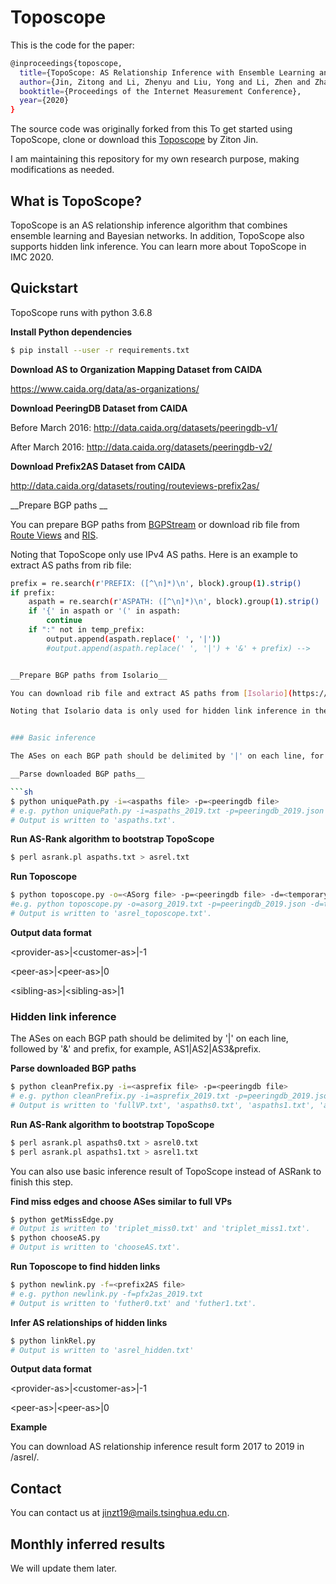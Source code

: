# Toposcope

This is the code for the paper:

```bash
@inproceedings{toposcope,
  title={TopoScope: AS Relationship Inference with Ensemble Learning and Bayesian Networks},
  author={Jin, Zitong and Li, Zhenyu and Liu, Yong and Li, Zhen and Zhang, Zhi-Li},
  booktitle={Proceedings of the Internet Measurement Conference},
  year={2020}
}
 ```

 The source code was originally forked from this To get started using TopoScope, clone or download this [Toposcope](https://github.com/Zitong-Jin/TopoScope) by Ziton Jin.


I am maintaining this repository for my own research purpose, making modifications as needed.

## What is TopoScope?

TopoScope is an AS relationship inference algorithm that combines ensemble learning and Bayesian networks. In addition, TopoScope also supports hidden link inference. You can learn more about TopoScope in IMC 2020.

## Quickstart
TopoScope runs with python 3.6.8

__Install Python dependencies__

```sh
$ pip install --user -r requirements.txt
```

__Download AS to Organization Mapping Dataset from CAIDA__

https://www.caida.org/data/as-organizations/

__Download PeeringDB Dataset from CAIDA__

Before March 2016: http://data.caida.org/datasets/peeringdb-v1/

After March 2016: http://data.caida.org/datasets/peeringdb-v2/

__Download Prefix2AS Dataset from CAIDA__

http://data.caida.org/datasets/routing/routeviews-prefix2as/

__Prepare BGP paths __


You can prepare BGP paths from [BGPStream](https://bgpstream.caida.org/) or download rib file from [Route Views](http://archive.routeviews.org/) and [RIS](http://data.ris.ripe.net/). 

Noting that TopoScope only use IPv4 AS paths. Here is an example to extract AS paths from rib file:

```sh
prefix = re.search(r'PREFIX: ([^\n]*)\n', block).group(1).strip()
if prefix:
    aspath = re.search(r'ASPATH: ([^\n]*)\n', block).group(1).strip()
    if '{' in aspath or '(' in aspath:
        continue
    if ":" not in temp_prefix:
        output.append(aspath.replace(' ', '|'))
        #output.append(aspath.replace(' ', '|') + '&' + prefix) -->


__Prepare BGP paths from Isolario__

You can download rib file and extract AS paths from [Isolario](https://www.isolario.it/Isolario_MRT_data/).

Noting that Isolario data is only used for hidden link inference in the IMC paper. But you can also use it for basic inference by yourself. 


### Basic inference

The ASes on each BGP path should be delimited by '|' on each line, for example, AS1|AS2|AS3.

__Parse downloaded BGP paths__

```sh
$ python uniquePath.py -i=<aspaths file> -p=<peeringdb file>
# e.g. python uniquePath.py -i=aspaths_2019.txt -p=peeringdb_2019.json
# Output is written to 'aspaths.txt'.
```

__Run AS-Rank algorithm to bootstrap TopoScope__

```sh
$ perl asrank.pl aspaths.txt > asrel.txt
```

__Run Toposcope__ 

```sh
$ python toposcope.py -o=<ASorg file> -p=<peeringdb file> -d=<temporary storage folder name>
#e.g. python toposcope.py -o=asorg_2019.txt -p=peeringdb_2019.json -d=tmp/
# Output is written to 'asrel_toposcope.txt'.
```

__Output data format__

\<provider-as\>|\<customer-as\>|-1 

\<peer-as\>|\<peer-as\>|0 

\<sibling-as\>|\<sibling-as\>|1

### Hidden link inference

The ASes on each BGP path should be delimited by '|' on each line, followed by '&' and prefix, for example, AS1|AS2|AS3&prefix.

__Parse downloaded BGP paths__

```sh
$ python cleanPrefix.py -i=<asprefix file> -p=<peeringdb file>
# e.g. python cleanPrefix.py -i=asprefix_2019.txt -p=peeringdb_2019.json
# Output is written to 'fullVP.txt', 'aspaths0.txt', 'aspaths1.txt', 'asprefix0.txt', 'asprefix1.txt', 'chooseVP0.txt' and 'chooseVP1.txt'.
```

__Run AS-Rank algorithm to bootstrap TopoScope__

```sh
$ perl asrank.pl aspaths0.txt > asrel0.txt
$ perl asrank.pl aspaths1.txt > asrel1.txt
```

You can also use basic inference result of TopoScope instead of ASRank to finish this step.

__Find miss edges and choose ASes similar to full VPs__

```sh
$ python getMissEdge.py
# Output is written to 'triplet_miss0.txt' and 'triplet_miss1.txt'.
$ python chooseAS.py
# Output is written to 'chooseAS.txt'.
```

__Run Toposcope to find hidden links__ 

```sh
$ python newlink.py -f=<prefix2AS file>
# e.g. python newlink.py -f=pfx2as_2019.txt
# Output is written to 'futher0.txt' and 'futher1.txt'.
```

__Infer AS relationships of hidden links__

```sh
$ python linkRel.py
# Output is written to 'asrel_hidden.txt'
```

__Output data format__

\<provider-as\>|\<customer-as\>|-1 

\<peer-as\>|\<peer-as\>|0 

__Example__

You can download AS relationship inference result form 2017 to 2019 in /asrel/.

## Contact 

You can contact us at <jinzt19@mails.tsinghua.edu.cn>.

## Monthly inferred results

We will update them later.